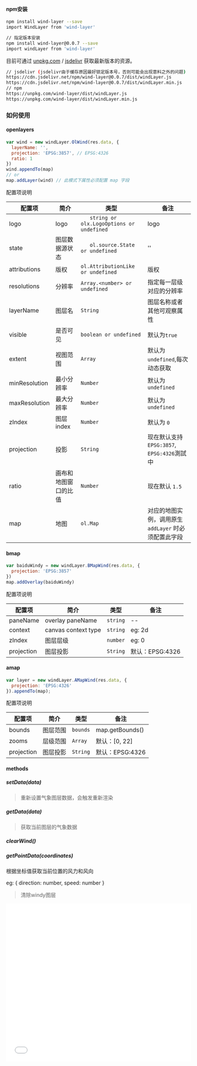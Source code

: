 #### npm安装

```bash
npm install wind-layer --save
import WindLayer from 'wind-layer'

// 指定版本安装
npm install wind-layer@0.0.7 --save
import windLayer from 'wind-layer'
```

目前可通过 [unpkg.com](https://unpkg.com/wind-layer/dist/windLayer.js) / [jsdelivr](https://cdn.jsdelivr.net/npm/wind-layer@0.0.1/dist/windLayer.js) 获取最新版本的资源。

```bash
// jsdelivr (jsdelivr由于缓存原因最好锁定版本号，否则可能会出现意料之外的问题)
https://cdn.jsdelivr.net/npm/wind-layer@0.0.7/dist/windLayer.js
https://cdn.jsdelivr.net/npm/wind-layer@0.0.7/dist/windLayer.min.js
// npm
https://unpkg.com/wind-layer/dist/windLayer.js
https://unpkg.com/wind-layer/dist/windLayer.min.js
```


### 如何使用

#### openlayers

```javascript
var wind = new windLayer.OlWind(res.data, {
  layerName: '',
  projection: 'EPSG:3857', // EPSG:4326
  ratio: 1
})
wind.appendTo(map)
// or 
map.addLayer(wind) // 此模式下属性必须配置 map 字段
```

配置项说明

| 配置项 | 简介 | 类型 | 备注 |
| --- | --- | --- | --- |
| logo | logo | `	string or olx.LogoOptions or undefined` | logo |
| state | 图层数据源状态 | `	ol.source.State or undefined` | '' |
| attributions | 版权 | `ol.AttributionLike or undefined` | 版权 |
| resolutions | 分辨率 | `Array.<number> or undefined` | 指定每一层级对应的分辨率 |
| layerName | 图层名 | `String` | 图层名称或者其他可观察属性 |
| visible | 是否可见 | `boolean or undefined` | 默认为`true` |
| extent | 视图范围 | `Array` | 默认为`undefined`,每次动态获取 |
| minResolution | 最小分辨率 | `Number` | 默认为 `undefined` |
| maxResolution | 最大分辨率 | `Number` | 默认为 `undefined` |
| zIndex | 图层index | `Number` | 默认为 `0` |
| projection | 投影 | `String` | 现在默认支持 `EPSG:3857`, `EPSG:4326`測試中 |
| ratio | 画布和地图窗口的比值 | `Number` | 现在默认 `1.5` |
| map | 地图 | `ol.Map` | 对应的地图实例，调用原生 `addLayer` 时必须配置此字段 |

#### bmap

```javascript
var baiduWindy = new windLayer.BMapWind(res.data, {
  projection: 'EPSG:3857'
})
map.addOverlay(baiduWindy)
```

配置项说明

| 配置项 | 简介 | 类型 | 备注 |
| --- | --- | --- | --- |
| paneName | overlay paneName | `string` | -- |
| context | canvas context type | `string` | eg: 2d |
| zIndex | 图层层级 | `number` | eg: 0 |
| projection | 图层投影 | `String` | 默认：EPSG:4326 |

#### amap

```javascript
var layer = new windLayer.AMapWind(res.data, {
  projection: 'EPSG:4326'
}).appendTo(map);
```

配置项说明

| 配置项 | 简介 | 类型 | 备注 |
| --- | --- | --- | --- |
| bounds | 图层范围 | `bounds` | map.getBounds() |
| zooms | 层级范围 | `Array` | 默认：[0, 22] |
| projection | 图层投影 | `String` | 默认：EPSG:4326 |

#### methods

##### setData(data)

> 重新设置气象图层数据，会触发重新渲染

##### getData(data)

> 获取当前图层的气象数据

##### clearWind()

##### getPointData(coordinates)

根据坐标值获取当前位置的风力和风向

eg: {
      direction: number,
      speed: number
    }

> 清除windy图层

<iframe width="100%" height="430" src="//jsfiddle.net/sakitamfdd/hgvdu76j/embedded/" allowpaymentrequest allowfullscreen="allowfullscreen" frameborder="0"></iframe>

